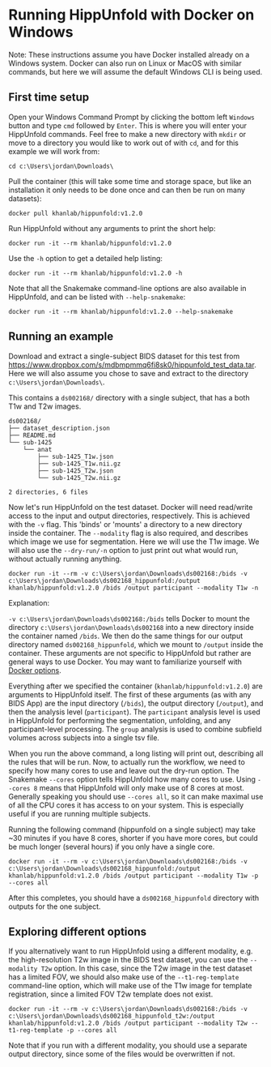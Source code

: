 # Running HippUnfold with Docker on Windows

Note: These instructions assume you have Docker installed already on a Windows system. Docker can also run on Linux or MacOS with similar commands, but here we will assume the default Windows CLI is being used.

## First time setup

Open your Windows Command Prompt by clicking the bottom left `Windows` button and type `cmd` followed by `Enter`. This is where you will enter your HippUnfold commands. Feel free to make a new directory with `mkdir` or move to a directory you would like to work out of with `cd`, and for this example we will work from:

    cd c:\Users\jordan\Downloads\

Pull the container (this will take some time and storage space, but like an installation it only needs to be done once and can then be run on many datasets):

    docker pull khanlab/hippunfold:v1.2.0

Run HippUnfold without any arguments to print the short help:

    docker run -it --rm khanlab/hippunfold:v1.2.0    

Use the `-h` option to get a detailed help listing:

    docker run -it --rm khanlab/hippunfold:v1.2.0 -h

Note that all the Snakemake command-line options are also available in
HippUnfold, and can be listed with `--help-snakemake`:

    docker run -it --rm khanlab/hippunfold:v1.2.0 --help-snakemake

## Running an example

Download and extract a single-subject BIDS dataset for this test from https://www.dropbox.com/s/mdbmpmmq6fi8sk0/hippunfold_test_data.tar. Here we will also assume you chose to save and extract to the directory `c:\Users\jordan\Downloads\`.

This contains a `ds002168/` directory with a single subject, that has a both T1w and T2w images. 

```
ds002168/
├── dataset_description.json
├── README.md
└── sub-1425
    └── anat
        ├── sub-1425_T1w.json
        ├── sub-1425_T1w.nii.gz
        ├── sub-1425_T2w.json
        └── sub-1425_T2w.nii.gz

2 directories, 6 files
```

Now let's run HippUnfold on the test dataset. Docker will need read/write access to the input and output directories, respectively. This is achieved with the `-v` flag. This 'binds' or 'mounts' a directory to a new directory inside the container. The `--modality` flag is also required, and describes which image we use for segmentation. Here we will use the T1w image. We will also use the `--dry-run/-n`  option to just print out what would run, without actually running anything.

    docker run -it --rm -v c:\Users\jordan\Downloads\ds002168:/bids -v c:\Users\jordan\Downloads\ds002168_hippunfold:/output khanlab/hippunfold:v1.2.0 /bids /output participant --modality T1w -n

Explanation: 

`-v c:\Users\jordan\Downloads\ds002168:/bids` tells Docker to mount the directory `c:\Users\jordan\Downloads\ds002168` into a new directory inside the container named `/bids`. We then do the same things for our output directory named `ds002168_hippunfold`, which we mount to `/output` inside the container. These arguments are not specific to HippUnfold but rather are general ways to use Docker. You may want to familiarize yourself with [Docker options](https://docs.docker.com/engine/reference/run/).

Everything after we specified the container (`khanlab/hippunfold:v1.2.0`) are arguments to HippUnfold itself. The first of these arguments (as with any BIDS App) are the input directory (`/bids`), the output directory (`/output`), and then the analysis level (`participant`). The `participant` analysis 
level is used in HippUnfold for performing the segmentation, unfolding, and any
participant-level processing. The `group` analysis is used to combine subfield volumes
across subjects into a single tsv file.

When you run the above command, a long listing will print out, describing all the rules that 
will be run. Now, to actually run the workflow, we need to specify how many cores to use and leave out
the dry-run option.  The Snakemake `--cores` option tells HippUnfold how many cores to use.
 Using `--cores 8` means that HippUnfold will only make use of 8 cores at most. Generally speaking 
you should use `--cores all`,  so it can make maximal use of all the CPU cores it has access to on your system. This is especially 
useful if you are running multiple subjects. 

Running the following command (hippunfold on a single subject) may take ~30 minutes if you have 8 cores, shorter if you have more 
cores, but could be much longer (several hours) if you only have a single core.

    docker run -it --rm -v c:\Users\jordan\Downloads\ds002168:/bids -v c:\Users\jordan\Downloads\ds002168_hippunfold:/output khanlab/hippunfold:v1.2.0 /bids /output participant --modality T1w -p --cores all

After this completes, you should have a `ds002168_hippunfold` directory with outputs for the one subject.

## Exploring different options

If you alternatively want to run HippUnfold using a different modality, e.g. the high-resolution T2w image
in the BIDS test dataset, you can use the `--modality T2w` option. In this case, since the T2w image in the 
test dataset has a limited FOV, we should also make use of the `--t1-reg-template` command-line option,
which will make use of the T1w image for template registration, since a limited FOV T2w template does not exist.

    docker run -it --rm -v c:\Users\jordan\Downloads\ds002168:/bids -v c:\Users\jordan\Downloads\ds002168_hippunfold_t2w:/output khanlab/hippunfold:v1.2.0 /bids /output participant --modality T2w --t1-reg-template -p --cores all

Note that if you run with a different modality, you should use a separate output directory, since some of the files 
would be overwritten if not.



